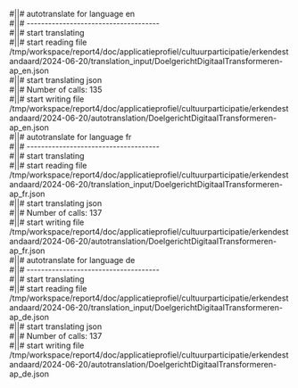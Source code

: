 #||# autotranslate for language en  
#||# -------------------------------------  
#||# start translating  
#||# start reading file /tmp/workspace/report4/doc/applicatieprofiel/cultuurparticipatie/erkendestandaard/2024-06-20/translation_input/DoelgerichtDigitaalTransformeren-ap_en.json  
#||# start translating json  
#||# Number of calls: 135  
#||# start writing file /tmp/workspace/report4/doc/applicatieprofiel/cultuurparticipatie/erkendestandaard/2024-06-20/autotranslation/DoelgerichtDigitaalTransformeren-ap_en.json  
#||# autotranslate for language fr  
#||# -------------------------------------  
#||# start translating  
#||# start reading file /tmp/workspace/report4/doc/applicatieprofiel/cultuurparticipatie/erkendestandaard/2024-06-20/translation_input/DoelgerichtDigitaalTransformeren-ap_fr.json  
#||# start translating json  
#||# Number of calls: 137  
#||# start writing file /tmp/workspace/report4/doc/applicatieprofiel/cultuurparticipatie/erkendestandaard/2024-06-20/autotranslation/DoelgerichtDigitaalTransformeren-ap_fr.json  
#||# autotranslate for language de  
#||# -------------------------------------  
#||# start translating  
#||# start reading file /tmp/workspace/report4/doc/applicatieprofiel/cultuurparticipatie/erkendestandaard/2024-06-20/translation_input/DoelgerichtDigitaalTransformeren-ap_de.json  
#||# start translating json  
#||# Number of calls: 137  
#||# start writing file /tmp/workspace/report4/doc/applicatieprofiel/cultuurparticipatie/erkendestandaard/2024-06-20/autotranslation/DoelgerichtDigitaalTransformeren-ap_de.json  
